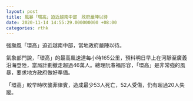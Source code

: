 ```yaml
---
layout: post
title: 風暴「環高」迫近越南中部　政府嚴陣以待
date: 2020-11-14 14:55:29.000000000 +08:00
categories: rthk
---
```


強颱風「環高」迫近越南中部，當地政府嚴陣以待。

氣象部門說，「環高」的最高風速達每小時165公里，預料明日早上在河靜至廣義沿海登陸，當局計劃撤走超過46萬人。總理阮春福形容，「環高」是非常強的風暴，要求地方政府做好準備。

「環高」較早時吹襲菲律賓，造成最少53人死亡，52人受傷，仍有超過20人失蹤。
